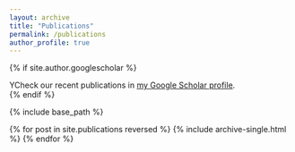```yaml
---
layout: archive
title: "Publications"
permalink: /publications
author_profile: true
---
```


{% if site.author.googlescholar %}
  <div class="wordwrap">YCheck our recent publications in <a href="{{site.author.googlescholar}}">my Google Scholar profile</a>.</div>
{% endif %}

{% include base_path %}

{% for post in site.publications reversed %}
  {% include archive-single.html %}
{% endfor %}

